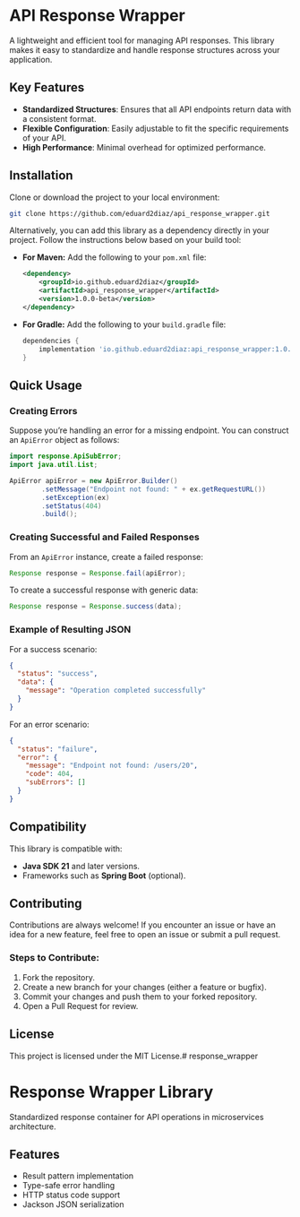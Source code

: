 # API Response Wrapper

A lightweight and efficient tool for managing API responses. This library makes it easy to standardize and handle response structures across your application.

## Key Features

- **Standardized Structures**: Ensures that all API endpoints return data with a consistent format.
- **Flexible Configuration**: Easily adjustable to fit the specific requirements of your API.
- **High Performance**: Minimal overhead for optimized performance.

## Installation

Clone or download the project to your local environment:

```bash
git clone https://github.com/eduard2diaz/api_response_wrapper.git
```
Alternatively, you can add this library as a dependency directly in your project. Follow the instructions below based on your build tool:

- **For Maven:** Add the following to your `pom.xml` file:
  ```xml
  <dependency>
      <groupId>io.github.eduard2diaz</groupId>
      <artifactId>api_response_wrapper</artifactId>
      <version>1.0.0-beta</version>
  </dependency>
  ```

- **For Gradle:** Add the following to your `build.gradle` file:
  ```groovy
  dependencies {
      implementation 'io.github.eduard2diaz:api_response_wrapper:1.0.0-beta'
  }
  ```

## Quick Usage

### Creating Errors

Suppose you’re handling an error for a missing endpoint. You can construct an `ApiError` object as follows:

```java
import response.ApiSubError;
import java.util.List;

ApiError apiError = new ApiError.Builder()
        .setMessage("Endpoint not found: " + ex.getRequestURL())
        .setException(ex)
        .setStatus(404)
        .build();
```

### Creating Successful and Failed Responses

From an `ApiError` instance, create a failed response:

```java
Response response = Response.fail(apiError);
```

To create a successful response with generic data:

```java
Response response = Response.success(data);
```

### Example of Resulting JSON

For a success scenario:

```json
{
  "status": "success",
  "data": {
    "message": "Operation completed successfully"
  }
}
```

For an error scenario:

```json
{
  "status": "failure",
  "error": {
    "message": "Endpoint not found: /users/20",
    "code": 404,
    "subErrors": []
  }
}
```

## Compatibility

This library is compatible with:

- **Java SDK 21** and later versions.
- Frameworks such as **Spring Boot** (optional).

## Contributing

Contributions are always welcome! If you encounter an issue or have an idea for a new feature, feel free to open an issue or submit a pull request.

### Steps to Contribute:

1. Fork the repository.
2. Create a new branch for your changes (either a feature or bugfix).
3. Commit your changes and push them to your forked repository.
4. Open a Pull Request for review.

## License
This project is licensed under the MIT License.# response_wrapper
# Response Wrapper Library
Standardized response container for API operations in microservices architecture.

## Features
- Result pattern implementation
- Type-safe error handling
- HTTP status code support
- Jackson JSON serialization

